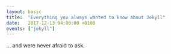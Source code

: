 ```yaml
---
layout: basic
title:  "Everything you always wanted to know about Jekyll"
date:   2017-12-13 04:00:00 +0100
events: ["jekyll"]
---
```

&hellip; and were never afraid to ask.
